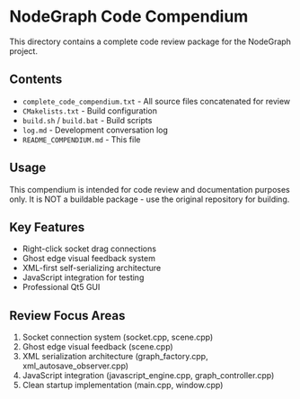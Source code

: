 # NodeGraph Code Compendium

This directory contains a complete code review package for the NodeGraph project.

## Contents

- `complete_code_compendium.txt` - All source files concatenated for review
- `CMakelists.txt` - Build configuration
- `build.sh` / `build.bat` - Build scripts
- `log.md` - Development conversation log
- `README_COMPENDIUM.md` - This file

## Usage

This compendium is intended for code review and documentation purposes only.
It is NOT a buildable package - use the original repository for building.

## Key Features

- Right-click socket drag connections
- Ghost edge visual feedback system
- XML-first self-serializing architecture
- JavaScript integration for testing
- Professional Qt5 GUI

## Review Focus Areas

1. Socket connection system (socket.cpp, scene.cpp)
2. Ghost edge visual feedback (scene.cpp)
3. XML serialization architecture (graph_factory.cpp, xml_autosave_observer.cpp)
4. JavaScript integration (javascript_engine.cpp, graph_controller.cpp)
5. Clean startup implementation (main.cpp, window.cpp)

